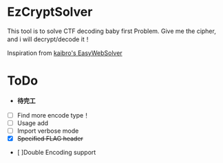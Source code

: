 # EzCryptSolver

This tool is to solve CTF decoding baby first Problem.
Give me the cipher, and i will decrypt/decode it！

Inspiration from [kaibro's EasyWebSolver](https://github.com/w181496/EasySolver)

# ToDo

- **待完工**
- [  ] Find more encode type！
- [  ] Usage add
- [  ] Import verbose mode
- [x] ~~Specified FLAG header~~
- [  ]Double Encoding support

